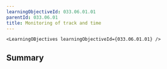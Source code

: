 ```yaml
---
learningObjectiveId: 033.06.01.01
parentId: 033.06.01
title: Monitoring of track and time
---
```


```tsx eval
<LearningOBjectives learningObjectiveId={033.06.01.01} />
```

## Summary
